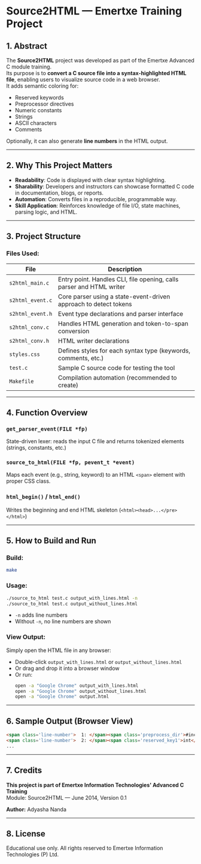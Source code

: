 # Source2HTML — Emertxe Training Project

## 1. Abstract

The **Source2HTML** project was developed as part of the Emertxe Advanced C module training.  
Its purpose is to **convert a C source file into a syntax-highlighted HTML file**, enabling users to visualize source code in a web browser.  
It adds semantic coloring for:

- Reserved keywords
- Preprocessor directives
- Numeric constants
- Strings
- ASCII characters
- Comments

Optionally, it can also generate **line numbers** in the HTML output.

---

## 2. Why This Project Matters

- **Readability**: Code is displayed with clear syntax highlighting.
- **Sharability**: Developers and instructors can showcase formatted C code in documentation, blogs, or reports.
- **Automation**: Converts files in a reproducible, programmable way.
- **Skill Application**: Reinforces knowledge of file I/O, state machines, parsing logic, and HTML.

---

## 3. Project Structure

### Files Used:

| File              | Description |
|-------------------|-------------|
| `s2html_main.c`   | Entry point. Handles CLI, file opening, calls parser and HTML writer |
| `s2html_event.c`  | Core parser using a state-event-driven approach to detect tokens |
| `s2html_event.h`  | Event type declarations and parser interface |
| `s2html_conv.c`   | Handles HTML generation and token-to-span conversion |
| `s2html_conv.h`   | HTML writer declarations |
| `styles.css`      | Defines styles for each syntax type (keywords, comments, etc.) |
| `test.c`          | Sample C source code for testing the tool |
| `Makefile`        | Compilation automation (recommended to create) |

---

## 4. Function Overview

### `get_parser_event(FILE *fp)`
State-driven lexer: reads the input C file and returns tokenized elements (strings, constants, etc.)

### `source_to_html(FILE *fp, pevent_t *event)`
Maps each event (e.g., string, keyword) to an HTML `<span>` element with proper CSS class.

### `html_begin()` / `html_end()`
Writes the beginning and end HTML skeleton (`<html><head>...</pre></html>`)

---

## 5. How to Build and Run

### Build:
```bash
make
```

### Usage:
```bash
./source_to_html test.c output_with_lines.html -n
./source_to_html test.c output_without_lines.html
```

- `-n` adds line numbers
- Without `-n`, no line numbers are shown

### View Output:
Simply open the HTML file in any browser:

- Double-click `output_with_lines.html` or `output_without_lines.html`
- Or drag and drop it into a browser window
- Or run:
  ```bash
  open -a "Google Chrome" output_with_lines.html
  open -a "Google Chrome" output_without_lines.html
  open -a "Google Chrome" output.html


---

## 6. Sample Output (Browser View)

```html
<span class='line-number'>  1: </span><span class='preprocess_dir'>#include</span> <span class='header_file'>&lt;stdio.h&gt;</span>
<span class='line-number'>  2: </span><span class='reserved_key1'>int</span> main() {
...
```

---

## 7. Credits

**This project is part of Emertxe Information Technologies' Advanced C Training**  
Module: Source2HTML — June 2014, Version 0.1

**Author:** Adyasha Nanda  

---

## 8. License

Educational use only. All rights reserved to Emertxe Information Technologies (P) Ltd.